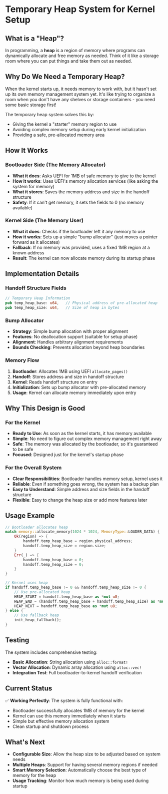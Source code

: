 # Temporary Heap System for Kernel Setup

## What is a "Heap"?

In programming, a **heap** is a region of memory where programs can dynamically allocate and free memory as needed. Think of it like a storage room where you can put things and take them out as needed.

## Why Do We Need a Temporary Heap?

When the kernel starts up, it needs memory to work with, but it hasn't set up its own memory management system yet. It's like trying to organize a room when you don't have any shelves or storage containers - you need some basic storage first!

The temporary heap system solves this by:
- Giving the kernel a "starter" memory region to use
- Avoiding complex memory setup during early kernel initialization
- Providing a safe, pre-allocated memory area

## How It Works

### Bootloader Side (The Memory Allocator)
- **What it does**: Asks UEFI for 1MB of safe memory to give to the kernel
- **How it works**: Uses UEFI's memory allocation services (like asking the system for memory)
- **What it stores**: Saves the memory address and size in the handoff structure
- **Safety**: If it can't get memory, it sets the fields to 0 (no memory available)

### Kernel Side (The Memory User)
- **What it does**: Checks if the bootloader left it any memory to use
- **How it works**: Sets up a simple "bump allocator" (just moves a pointer forward as it allocates)
- **Fallback**: If no memory was provided, uses a fixed 1MB region at a known address
- **Result**: The kernel can now allocate memory during its startup phase

## Implementation Details

### Handoff Structure Fields

```rust
// Temporary Heap Information
pub temp_heap_base: u64,   // Physical address of pre-allocated heap
pub temp_heap_size: u64,   // Size of heap in bytes
```

### Bump Allocator

- **Strategy**: Simple bump allocation with proper alignment
- **Features**: No deallocation support (suitable for setup phase)
- **Alignment**: Handles arbitrary alignment requirements
- **Bounds Checking**: Prevents allocation beyond heap boundaries

### Memory Flow

1. **Bootloader**: Allocates 1MB using UEFI `allocate_pages()`
2. **Handoff**: Stores address and size in handoff structure
3. **Kernel**: Reads handoff structure on entry
4. **Initialization**: Sets up bump allocator with pre-allocated memory
5. **Usage**: Kernel can allocate memory immediately upon entry

## Why This Design is Good

### For the Kernel
- **Ready to Use**: As soon as the kernel starts, it has memory available
- **Simple**: No need to figure out complex memory management right away
- **Safe**: The memory was allocated by the bootloader, so it's guaranteed to be safe
- **Focused**: Designed just for the kernel's startup phase

### For the Overall System
- **Clear Responsibilities**: Bootloader handles memory setup, kernel uses it
- **Reliable**: Even if something goes wrong, the system has a backup plan
- **Easy to Understand**: Simple address and size fields in the handoff structure
- **Flexible**: Easy to change the heap size or add more features later

## Usage Example

```rust
// Bootloader allocates heap
match memory::allocate_memory(1024 * 1024, MemoryType::LOADER_DATA) {
    Ok(region) => {
        handoff.temp_heap_base = region.physical_address;
        handoff.temp_heap_size = region.size;
    }
    Err(_) => {
        handoff.temp_heap_base = 0;
        handoff.temp_heap_size = 0;
    }
}

// Kernel uses heap
if handoff.temp_heap_base != 0 && handoff.temp_heap_size != 0 {
    // Use pre-allocated heap
    HEAP_START = handoff.temp_heap_base as *mut u8;
    HEAP_END = (handoff.temp_heap_base + handoff.temp_heap_size) as *mut u8;
    HEAP_NEXT = handoff.temp_heap_base as *mut u8;
} else {
    // Use fallback heap
    init_heap_fallback();
}
```

## Testing

The system includes comprehensive testing:
- **Basic Allocation**: String allocation using `alloc::format!`
- **Vector Allocation**: Dynamic array allocation using `alloc::vec!`
- **Integration Test**: Full bootloader-to-kernel handoff verification

## Current Status

✅ **Working Perfectly**: The system is fully functional with:
- Bootloader successfully allocates 1MB of memory for the kernel
- Kernel can use this memory immediately when it starts
- Simple but effective memory allocation system
- Clean startup and shutdown process

## What's Next

- **Configurable Size**: Allow the heap size to be adjusted based on system needs
- **Multiple Heaps**: Support for having several memory regions if needed
- **Smart Memory Selection**: Automatically choose the best type of memory for the heap
- **Usage Tracking**: Monitor how much memory is being used during startup
